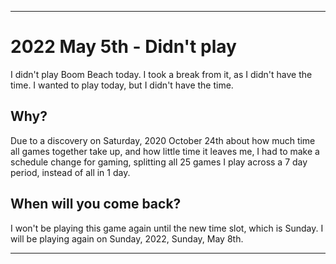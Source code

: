 
***

# 2022 May 5th - Didn't play

I didn't play Boom Beach today. I took a break from it, as I didn't have the time. I wanted to play today, but I didn't have the time.

## Why?

Due to a discovery on Saturday, 2020 October 24th about how much time all games together take up, and how little time it leaves me, I had to make a schedule change for gaming, splitting all 25 games I play across a 7 day period, instead of all in 1 day.

## When will you come back?

I won't be playing this game again until the new time slot, which is Sunday. I will be playing again on Sunday, 2022, Sunday, May 8th.

***
